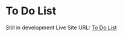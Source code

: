 # To Do List

Still in development
Live Site URL: [To Do List](https://simple-to-do-list-phi.vercel.app/) 

